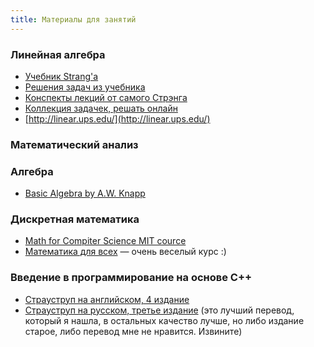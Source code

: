 ```yaml
---
title: Материалы для занятий
---
```

### Линейная алгебра

- [Учебник Strang'a](https://drive.google.com/open?id=0B_vy0h9jXD8bV3FzVXkwb3dRakU)
- [Решения задач из учебника](https://ocw.mit.edu/courses/mathematics/18-06-linear-algebra-spring-2010/assignments/)
- [Конспекты лекций от самого Стрэнга](https://github.com/stevengj/1806/blob/master/summaries.md)
- [Коллекция задачек, решать онлайн](https://www.lem.ma/books/VBS92YDYuscc5-lK/problems)
- [http://linear.ups.edu/](http://linear.ups.edu/)

### Математический анализ

### Алгебра
- [Basic Algebra by A.W. Knapp](http://www.math.stonybrook.edu/~aknapp/download/b2-alg-inside.pdf)

### Дискретная математика
- [Math for Compiter Science MIT cource](https://ocw.mit.edu/courses/electrical-engineering-and-computer-science/6-042j-mathematics-for-computer-science-fall-2010/video-lectures/)
- [Математика для всех](https://www.coursera.org/learn/matematika-dlya-vseh/) — очень веселый курс :)

### Введение в программирование на основе С++
- [Страуструп на английском, 4 издание](https://github.com/BestSonny/materials/blob/master/The%20C%2B%2B%20Programming%20Language%20%5B4th%20Edition%5D%20-%20Bjarne%20Stroustrup.pdf)
- [Страуструп на русском, третье издание](https://vk.com/doc10903696_260098201?hash=e166ab89f4440cdccf&dl=bf9a4e422eaea0d660) (это лучший перевод, который я нашла, в остальных качество лучше, но либо издание старое, либо перевод мне не нравится. Извините) 

